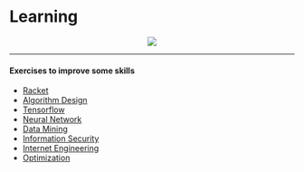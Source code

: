 # Learning
<p align="center">
    <img src="https://github.com/1997alireza/Learning/blob/master/.splash.png">
</p>

---
#### Exercises to improve some skills
* [Racket](https://github.com/1997alireza/Learning/tree/master/Racket)
* [Algorithm Design](https://github.com/1997alireza/Algorithm-Design)
* [Tensorflow](https://github.com/1997alireza/Learning/tree/master/TensorFlow)
* [Neural Network](https://github.com/1997alireza/Learning/tree/master/NeuralNetwork)
* [Data Mining](https://github.com/1997alireza/DataMining-Homework)
* [Information Security](https://github.com/1997alireza/Learning/tree/master/InformationSecurity)
* [Internet Engineering](https://github.com/1997alireza/Learning/tree/master/InternetEngineering)
* [Optimization](https://github.com/1997alireza/Optimization-Homework)
